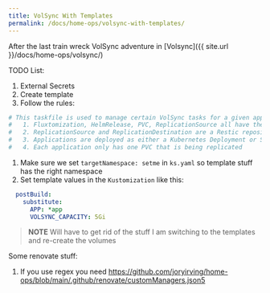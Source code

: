 ```yaml
---
title: VolSync With Templates
permalink: /docs/home-ops/volsync-with-templates/
---
```


After the last train wreck VolSync adventure in [Volsync]({{ site.url }}/docs/home-ops/volsync/)

TODO List:

1. External Secrets
1. Create template
1. Follow the rules:

```yaml
# This taskfile is used to manage certain VolSync tasks for a given application, limitations are described below.
#   1. Fluxtomization, HelmRelease, PVC, ReplicationSource all have the same name (e.g. plex)
#   2. ReplicationSource and ReplicationDestination are a Restic repository
#   3. Applications are deployed as either a Kubernetes Deployment or StatefulSet
#   4. Each application only has one PVC that is being replicated
```

1. Make sure we set `targetNamespace: setme` in `ks.yaml` so template stuff has the right namespace
1. Set template values in the `Kustomization` like this:

```yaml
  postBuild:
    substitute:
      APP: *app
      VOLSYNC_CAPACITY: 5Gi
```

> **NOTE** Will have to get rid of the stuff I am switching to the templates and re-create the volumes

Some renovate stuff:

1. If you use regex you need https://github.com/joryirving/home-ops/blob/main/.github/renovate/customManagers.json5

